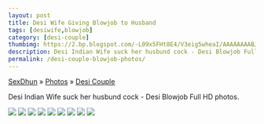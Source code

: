 ```yaml
---
layout: post
title: Desi Wife Giving Blowjob to Husband
tags: [desiwife,blowjob]
category: [desi-couple]
thumbimg: https://2.bp.blogspot.com/-L09x5FHt8E4/V3eig5wheaI/AAAAAAAABJ8/Z0lcx9KpdxU8xkAkWiBNWi62eu2vabnWQCLcB/s200/Desi%2BWife%2BGiving%2BBlowjob%2Bto%2BHusbund%2B%25287%2529.jpg
description: Desi Indian Wife suck her husbund cock - Desi Blowjob Full HD photos.
permalink: /desi-couple-blowjob-photos/
---
```


<div class="breadcrumb">
<span itemscope='itemscope' itemtype='http://data-vocabulary.org/Breadcrumb'><a href="/" itemprop="url"><span title="SexDhun" itemprop='title'>SexDhun</span></a></span>
<span itemscope='itemscope' itemtype='http://data-vocabulary.org/Breadcrumb'>&#187; <a href="/photos/" itemprop="url"><span title="Photos" itemprop='title'>Photos</span></a></span>
<span itemscope='itemscope' itemtype='http://data-vocabulary.org/Breadcrumb'>&#187; <a href="/photos/desi-couple/" itemprop="url"><span title="Desi Couple" itemprop='title'>Desi Couple</span></a></span>
</div>

Desi Indian Wife suck her husbund cock - Desi Blowjob Full HD photos.

<img class="img-responsive" src="https://3.bp.blogspot.com/-LCVLLlQ4eLs/V3eidRo--TI/AAAAAAAABJs/q270CBC5en4pFyL0s6_lLfDzv3_I44l6gCLcB/s1600/Desi%2BWife%2BGiving%2BBlowjob%2Bto%2BHusbund%2B%25281%2529.jpg"/>
<img class="img-responsive" src="https://4.bp.blogspot.com/-ZY1ElO-4hhI/V3eidTohsmI/AAAAAAAABJo/70fRg5zEzPkPoeBlsoUtTrrLHIdB3jHFQCLcB/s1600/Desi%2BWife%2BGiving%2BBlowjob%2Bto%2BHusbund%2B%25282%2529.jpg"/>
<img class="img-responsive" src="https://1.bp.blogspot.com/-y6Z9F2bjx98/V3eidSBbPDI/AAAAAAAABJk/ihlwmL-GRUsjOYcGoAnN2NEOFO6DP2uzACLcB/s1600/Desi%2BWife%2BGiving%2BBlowjob%2Bto%2BHusbund%2B%25283%2529.jpg"/>
<img class="img-responsive" src="https://3.bp.blogspot.com/-dIel3V2fTE8/V3eigWAA2oI/AAAAAAAABJ4/Sti4KfH5DOwGIm5ufLPq9xXlsLFhxnwCACLcB/s1600/Desi%2BWife%2BGiving%2BBlowjob%2Bto%2BHusbund%2B%25284%2529.jpg"/>
<img class="img-responsive" src="https://4.bp.blogspot.com/-Jx-fQMVoVLQ/V3eigYbjGMI/AAAAAAAABJ0/OHkIszp7RZAWwElWKdpB0wNWXT0JXZm4wCLcB/s1600/Desi%2BWife%2BGiving%2BBlowjob%2Bto%2BHusbund%2B%25285%2529.jpg"/>
<img class="img-responsive" src="https://4.bp.blogspot.com/-4f9Yi7yXdEY/V3eifZXVCYI/AAAAAAAABJw/S13lnO_dkBgPKeBBoOuUjOF5zG2ZFpMsQCLcB/s1600/Desi%2BWife%2BGiving%2BBlowjob%2Bto%2BHusbund%2B%25286%2529.jpg"/>
<img class="img-responsive" src="https://2.bp.blogspot.com/-L09x5FHt8E4/V3eig5wheaI/AAAAAAAABJ8/Z0lcx9KpdxU8xkAkWiBNWi62eu2vabnWQCLcB/s1600/Desi%2BWife%2BGiving%2BBlowjob%2Bto%2BHusbund%2B%25287%2529.jpg"/>
<img class="img-responsive" src="https://3.bp.blogspot.com/-pqvrSeKUmcQ/V3eiiJnqYJI/AAAAAAAABKA/vST8zoUVRWswkY4HWmltohRrQNnarMdrwCLcB/s1600/Desi%2BWife%2BGiving%2BBlowjob%2Bto%2BHusbund%2B%25288%2529.jpg"/>
<img class="img-responsive" src="https://2.bp.blogspot.com/-5hw09C9OU4E/V3eiiGMCwNI/AAAAAAAABKE/WVXyrbiLIEMYA2JH1niJp_VY2ib6NMgCwCLcB/s1600/Desi%2BWife%2BGiving%2BBlowjob%2Bto%2BHusbund%2B%25289%2529.jpg"/>
